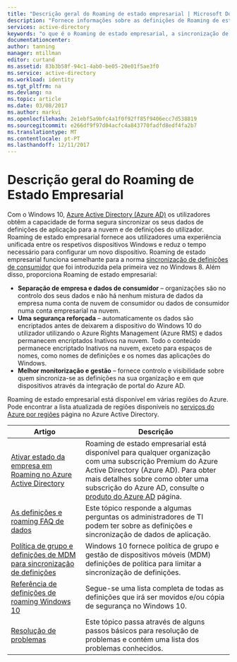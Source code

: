 ```yaml
---
title: "Descrição geral do Roaming de estado empresarial | Microsoft Docs"
description: "Fornece informações sobre as definições de Roaming de estado empresarial em dispositivos Windows. Roaming de estado empresarial fornece aos utilizadores uma experiência unificada entre os respetivos dispositivos Windows e reduz o tempo necessário para configurar um novo dispositivo."
services: active-directory
keywords: "o que é o Roaming de estado empresarial, a sincronização de enterprise, windows na nuvem"
documentationcenter: 
author: tanning
manager: mtillman
editor: curtand
ms.assetid: 83b3b58f-94c1-4ab0-be05-20e01f5ae3f0
ms.service: active-directory
ms.workload: identity
ms.tgt_pltfrm: na
ms.devlang: na
ms.topic: article
ms.date: 03/08/2017
ms.author: markvi
ms.openlocfilehash: 2e1ebf5a9bfc4a1f0f92ff85f9406ecc7d538819
ms.sourcegitcommit: e266df9f97d04acfc4a843770fadfd8edf4fa2b7
ms.translationtype: MT
ms.contentlocale: pt-PT
ms.lasthandoff: 12/11/2017
---
```

# <a name="enterprise-state-roaming-overview"></a>Descrição geral do Roaming de Estado Empresarial
Com o Windows 10, [Azure Active Directory (Azure AD)](active-directory-whatis.md) os utilizadores obtêm a capacidade de forma segura sincronizar os seus dados de definições de aplicação para a nuvem e de definições do utilizador. Roaming de estado empresarial fornece aos utilizadores uma experiência unificada entre os respetivos dispositivos Windows e reduz o tempo necessário para configurar um novo dispositivo. Roaming de estado empresarial funciona semelhante para a norma [sincronização de definições de consumidor](http://windows.microsoft.com/en-US/windows-8/sync-settings-pcs) que foi introduzida pela primeira vez no Windows 8. Além disso, proporciona Roaming de estado empresarial:

* **Separação de empresa e dados de consumidor** – organizações são no controlo dos seus dados e não há nenhum mistura de dados da empresa numa conta de nuvem de consumidor ou dados de consumidor numa conta empresarial na nuvem.
* **Uma segurança reforçada** – automaticamente os dados são encriptados antes de deixarem a dispositivo do Windows 10 do utilizador utilizando o Azure Rights Management (Azure RMS) e dados permanecem encriptados Inativos na nuvem. Todo o conteúdo permanece encriptado Inativos na nuvem, exceto para espaços de nomes, como nomes de definições e os nomes das aplicações do Windows.  
* **Melhor monitorização e gestão** – fornece controlo e visibilidade sobre quem sincroniza-se as definições na sua organização e em que dispositivos através da integração de portal do Azure AD. 

Roaming de estado empresarial está disponível em várias regiões do Azure. Pode encontrar a lista atualizada de regiões disponíveis no [serviços do Azure por regiões](https://azure.microsoft.com/regions/#services) página no Azure Active Directory.

| Artigo | Descrição |
| --- | --- |
| [Ativar estado da empresa em Roaming no Azure Active Directory](active-directory-windows-enterprise-state-roaming-enable.md) |Roaming de estado empresarial está disponível para qualquer organização com uma subscrição Premium do Azure Active Directory (Azure AD). Para obter mais detalhes sobre como obter uma subscrição do Azure AD, consulte o [produto do Azure AD](https://azure.microsoft.com/services/active-directory) página. |
| [As definições e roaming FAQ de dados](active-directory-windows-enterprise-state-roaming-faqs.md) |Este tópico responde a algumas perguntas os administradores de TI podem ter sobre as definições e sincronização de dados de aplicação. |
| [Política de grupo e definições de MDM para sincronização de definições](active-directory-windows-enterprise-state-roaming-group-policy-settings.md) |Windows 10 fornece política de grupo e gestão de dispositivos móveis (MDM) definições de política para limitar a sincronização de definições. |
| [Referência de definições de roaming Windows 10](active-directory-windows-enterprise-state-roaming-windows-settings-reference.md) |Segue-se uma lista completa de todas as definições que irá ser movidos e/ou cópia de segurança no Windows 10. |
| [Resolução de problemas](active-directory-windows-enterprise-state-roaming-troubleshooting.md) |Este tópico passa através de alguns passos básicos para resolução de problemas e contém uma lista dos problemas conhecidos. |

